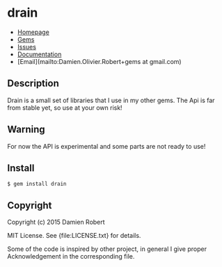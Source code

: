 # drain

* [Homepage](https://github.com/DamienRobert/drain#readme)
* [Gems]("https://rubygems.org/gems/drain)
* [Issues](https://github.com/DamienRobert/drain/issues)
* [Documentation](http://rubydoc.info/gems/drain/frames)
* [Email](mailto:Damien.Olivier.Robert+gems at gmail.com)

## Description

Drain is a small set of libraries that I use in my other gems.
The Api is far from stable yet, so use at your own risk!

## Warning

  For now the API is experimental and some parts are not ready to use!

## Install

    $ gem install drain

## Copyright

Copyright (c) 2015 Damien Robert

MIT License. See {file:LICENSE.txt} for details.

Some of the code is inspired by other project, in general I give proper
Acknowledgement in the corresponding file.
